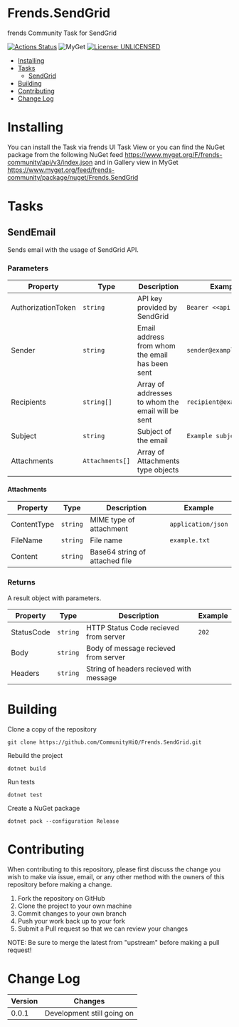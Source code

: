 # Frends.SendGrid

frends Community Task for SendGrid

[![Actions Status](https://github.com/CommunityHiQ/Frends.SendGrid/workflows/PackAndPushAfterMerge/badge.svg)](https://github.com/CommunityHiQ/Frends.SendGrid/actions) ![MyGet](https://img.shields.io/myget/frends-community/v/Frends.SendGrid) [![License: UNLICENSED](https://img.shields.io/badge/License-UNLICENSED-yellow.svg)](https://opensource.org/licenses/UNLICENSED) 

- [Installing](#installing)
- [Tasks](#tasks)
     - [SendGrid](#SendGrid)
- [Building](#building)
- [Contributing](#contributing)
- [Change Log](#change-log)

# Installing

You can install the Task via frends UI Task View or you can find the NuGet package from the following NuGet feed
https://www.myget.org/F/frends-community/api/v3/index.json and in Gallery view in MyGet https://www.myget.org/feed/frends-community/package/nuget/Frends.SendGrid

# Tasks

## SendEmail

Sends email with the usage of SendGrid API.


### Parameters

| Property | Type | Description | Example |
| -------- | -------- | -------- | -------- |
| AuthorizationToken | `string` | API key provided by SendGrid | `Bearer <<api key>>` |
| Sender | `string` | Email address from whom the email has been sent | `sender@example.com` |
| Recipients | `string[]` | Array of addresses to whom the email will be sent | `recipient@example.com` |
| Subject | `string` | Subject of the email | `Example subject` |
| Attachments | `Attachments[]` | Array of Attachments type objects ||

#### Attachments

| Property | Type | Description | Example |
| -------- | -------- | -------- | -------- |
| ContentType | `string` | MIME type of attachment | `application/json` |
| FileName | `string` | File name | `example.txt` |
| Content | `string` | Base64 string of attached file| |

### Returns

A result object with parameters.

| Property | Type | Description | Example |
| -------- | -------- | -------- | -------- |
| StatusCode | `string` | HTTP Status Code recieved from server | `202` |
| Body | `string` | Body of message recieved from server | |
| Headers | `string` | String of headers recieved with message | |

# Building

Clone a copy of the repository

`git clone https://github.com/CommunityHiQ/Frends.SendGrid.git`

Rebuild the project

`dotnet build`

Run tests

`dotnet test`

Create a NuGet package

`dotnet pack --configuration Release`

# Contributing
When contributing to this repository, please first discuss the change you wish to make via issue, email, or any other method with the owners of this repository before making a change.

1. Fork the repository on GitHub
2. Clone the project to your own machine
3. Commit changes to your own branch
4. Push your work back up to your fork
5. Submit a Pull request so that we can review your changes

NOTE: Be sure to merge the latest from "upstream" before making a pull request!

# Change Log

| Version | Changes |
| ------- | ------- |
| 0.0.1   | Development still going on |
